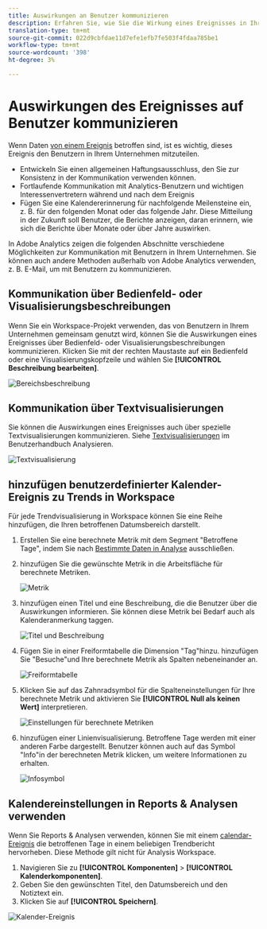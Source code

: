 ```yaml
---
title: Auswirkungen an Benutzer kommunizieren
description: Erfahren Sie, wie Sie die Wirkung eines Ereignisses in Ihrem Unternehmen effektiv kommunizieren können.
translation-type: tm+mt
source-git-commit: 022d9cbfdae11d7efe1efb7fe503f4fdaa785be1
workflow-type: tm+mt
source-wordcount: '398'
ht-degree: 3%

---
```



# Auswirkungen des Ereignisses auf Benutzer kommunizieren

Wenn Daten [von einem Ereignis](overview.md) betroffen sind, ist es wichtig, dieses Ereignis den Benutzern in Ihrem Unternehmen mitzuteilen.

* Entwickeln Sie einen allgemeinen Haftungsausschluss, den Sie zur Konsistenz in der Kommunikation verwenden können.
* Fortlaufende Kommunikation mit Analytics-Benutzern und wichtigen Interessenvertretern während und nach dem Ereignis
* Fügen Sie eine Kalendererinnerung für nachfolgende Meilensteine ein, z. B. für den folgenden Monat oder das folgende Jahr. Diese Mitteilung in der Zukunft soll Benutzer, die Berichte anzeigen, daran erinnern, wie sich die Berichte über Monate oder über Jahre auswirken.

In Adobe Analytics zeigen die folgenden Abschnitte verschiedene Möglichkeiten zur Kommunikation mit Benutzern in Ihrem Unternehmen. Sie können auch andere Methoden außerhalb von Adobe Analytics verwenden, z. B. E-Mail, um mit Benutzern zu kommunizieren.

## Kommunikation über Bedienfeld- oder Visualisierungsbeschreibungen

Wenn Sie ein Workspace-Projekt verwenden, das von Benutzern in Ihrem Unternehmen gemeinsam genutzt wird, können Sie die Auswirkungen eines Ereignisses über Bedienfeld- oder Visualisierungsbeschreibungen kommunizieren. Klicken Sie mit der rechten Maustaste auf ein Bedienfeld oder eine Visualisierungskopfzeile und wählen Sie **[!UICONTROL Beschreibung bearbeiten]**.

![Bereichsbeschreibung](assets/panel_description.png)

## Kommunikation über Textvisualisierungen

Sie können die Auswirkungen eines Ereignisses auch über spezielle Textvisualisierungen kommunizieren. Siehe [Textvisualisierungen](/help/analyze/analysis-workspace/visualizations/text.md) im Benutzerhandbuch Analysieren.

![Textvisualisierung](assets/text_visualization.png)

## hinzufügen benutzerdefinierter Kalender-Ereignis zu Trends in Workspace

Für jede Trendvisualisierung in Workspace können Sie eine Reihe hinzufügen, die Ihren betroffenen Datumsbereich darstellt.

1. Erstellen Sie eine berechnete Metrik mit dem Segment &quot;Betroffene Tage&quot;, indem Sie nach [Bestimmte Daten in Analyse](segments.md) ausschließen.
1. hinzufügen Sie die gewünschte Metrik in die Arbeitsfläche für berechnete Metriken.

   ![Metrik](assets/calcmetric_event.png)

1. hinzufügen einen Titel und eine Beschreibung, die die Benutzer über die Auswirkungen informieren. Sie können diese Metrik bei Bedarf auch als Kalenderanmerkung taggen.

   ![Titel und Beschreibung](assets/calcmetric_title_description.png)

1. Fügen Sie in einer Freiformtabelle die Dimension &quot;Tag&quot;hinzu. hinzufügen Sie &quot;Besuche&quot;und Ihre berechnete Metrik als Spalten nebeneinander an.

   ![Freiformtabelle](assets/calcmetric_freeform.png)

1. Klicken Sie auf das Zahnradsymbol für die Spalteneinstellungen für Ihre berechnete Metrik und aktivieren Sie **[!UICONTROL Null als keinen Wert]** interpretieren.

   ![Einstellungen für berechnete Metriken](assets/calcmetric_zero_no_value.png)

1. hinzufügen einer Linienvisualisierung. Betroffene Tage werden mit einer anderen Farbe dargestellt. Benutzer können auch auf das Symbol &quot;Info&quot;in der berechneten Metrik klicken, um weitere Informationen zu erhalten.

   ![Infosymbol](assets/calcmetric_infoicon.png)

## Kalendereinstellungen in Reports &amp; Analysen verwenden

Wenn Sie Reports &amp; Analysen verwenden, können Sie mit einem [calendar-Ereignis](/help/components/t-calendar-event.md) die betroffenen Tage in einem beliebigen Trendbericht hervorheben. Diese Methode gilt nicht für Analysis Workspace.

1. Navigieren Sie zu **[!UICONTROL Komponenten]** > **[!UICONTROL Kalenderkomponenten]**.
2. Geben Sie den gewünschten Titel, den Datumsbereich und den Notiztext ein.
3. Klicken Sie auf **[!UICONTROL Speichern]**.

![Kalender-Ereignis](assets/exclude_calendar_event.png)
